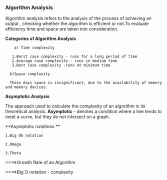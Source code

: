 ### Algorithm Analysis

Algorithm analysis refers to the analysis of the process of achieving an output , checking whether the
algorithm is efficient or not.To evaluate efficiency time and space are taken into consideration.

**Categories of Algorithm Analysis**

        a) Time complexity

       1.Worst case complexity - runs for a long period of time
       2.Average case complexity - runs in medium time
       3.Best case complexity -runs at minimum time

      b)Space complexity

      These days space is insignificant, due to the availability of memory and memory devices.

**Asymptotic Analysis**

The approach used to calculate the complexity of an algorithm in its theoretical analysis.
**Asymptotic** - denotes a condition where a line tends to meet a curve, but they do not intersect  on a  graph.

**Asymptotic notations **

    1.Big Oh notation

    2.Omega

    3.Theta


====>Growth Rate of an Algorithm

====>Big O notation - complexity

